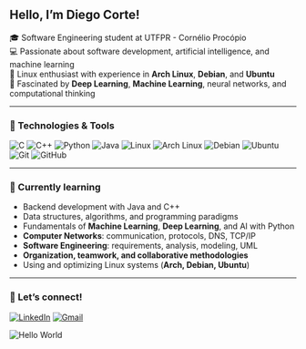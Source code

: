 ## Hello, I’m Diego Corte!

🎓 Software Engineering student at UTFPR - Cornélio Procópio  
💻 Passionate about software development, artificial intelligence, and machine learning  
🐧 Linux enthusiast with experience in **Arch Linux**, **Debian**, and **Ubuntu**  
🧠 Fascinated by **Deep Learning**, **Machine Learning**, neural networks, and computational thinking  

---

### 🚀 Technologies & Tools

![C](https://img.shields.io/badge/C-00599C?style=for-the-badge&logo=c&logoColor=white)
![C++](https://img.shields.io/badge/C++-00599C?style=for-the-badge&logo=cplusplus&logoColor=white)
![Python](https://img.shields.io/badge/Python-3776AB?style=for-the-badge&logo=python&logoColor=white)
![Java](https://img.shields.io/badge/Java-%23ED8B00.svg?style=for-the-badge&logo=openjdk&logoColor=white)
![Linux](https://img.shields.io/badge/Linux-FCC624?style=for-the-badge&logo=linux&logoColor=black)
![Arch Linux](https://img.shields.io/badge/Arch_Linux-1793D1?style=for-the-badge&logo=arch-linux&logoColor=white)
![Debian](https://img.shields.io/badge/Debian-A81D33?style=for-the-badge&logo=debian&logoColor=white)
![Ubuntu](https://img.shields.io/badge/Ubuntu-E95420?style=for-the-badge&logo=ubuntu&logoColor=white)
![Git](https://img.shields.io/badge/Git-F05032?style=for-the-badge&logo=git&logoColor=white)
![GitHub](https://img.shields.io/badge/GitHub-100000?style=for-the-badge&logo=github&logoColor=white)

---

### 🌱 Currently learning

- Backend development with Java and C++  
- Data structures, algorithms, and programming paradigms  
- Fundamentals of **Machine Learning**, **Deep Learning**, and AI with Python  
- **Computer Networks**: communication, protocols, DNS, TCP/IP  
- **Software Engineering**: requirements, analysis, modeling, UML  
- **Organization, teamwork, and collaborative methodologies**  
- Using and optimizing Linux systems (**Arch, Debian, Ubuntu**)  

---

### 🤝 Let’s connect!

[![LinkedIn](https://img.shields.io/badge/LinkedIn-0077B5?style=for-the-badge&logo=linkedin&logoColor=white)](https://www.linkedin.com/in/diego-corte/)
[![Gmail](https://img.shields.io/badge/Gmail-D14836?style=for-the-badge&logo=gmail&logoColor=white)](mailto:diegocorte1771@gmail.com)

![Hello World](./Hello%20World.gif)
